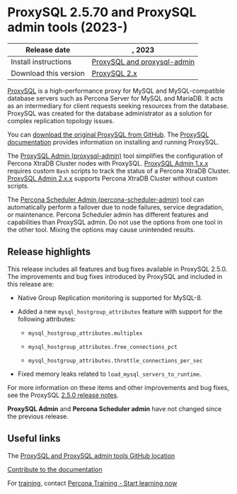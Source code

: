 # ProxySQL 2.5.70 and ProxySQL admin tools (2023-)

| Release date |  , 2023 |
|---|---|
| Install instructions | [ProxySQL and proxysql-admin](https://docs.percona.com/proxysql/install-v2.html) |
| Download this version | [ProxySQL 2.x](https://www.percona.com/download-proxysql) |

[ProxySQL](https://proxysql.com/) is a high-performance proxy for MySQL and MySQL-compatible database servers such as Percona Server for MySQL and MariaDB. It acts as an intermediary for client requests seeking resources from the database. ProxySQL was created for the database administrator as a solution for complex replication topology issues. 

You can [download the original ProxySQL from GitHub](https://github.com/sysown/proxysql/releases). The [ProxySQL documentation](https://proxysql.com/documentation/) provides information on installing and running ProxySQL. 

The [ProxySQL Admin (proxysql-admin)](https://docs.percona.com/proxysql/v2-config.html) tool simplifies the configuration of Percona XtraDB Cluster nodes with ProxySQL. [ProxySQL Admin 1.x.x](https://docs.percona.com/proxysql/proxysql-v1.html) requires custom `Bash` scripts to track the status of a Percona XtraDB Cluster. [ProxySQL Admin 2.x.x](https://docs.percona.com/proxysql/psql-functions.html) supports Percona XtraDB Cluster without custom scripts.

The [Percona Scheduler Admin (percona-scheduler-admin)](https://docs.percona.com/proxysql/psa-scheduler.html) tool can automatically perform a failover due to node failures, service degradation, or maintenance. Percona Scheduler admin has different features and capabilities than ProxySQL admin. Do not use the options from one tool in the other tool. Mixing the options may cause unintended results.

## Release highlights

This release includes all features and bug fixes available in ProxySQL 2.5.0. The improvements and bug fixes introduced by ProxySQL and included in this release are:

* Native Group Replication monitoring is supported for MySQL-8. 

* Added a new `mysql_hostgroup_attributes` feature with support for the following attributes:

    * `mysql_hostgroup_attributes.multiplex`
    
    * `mysql_hostgroup_attributes.free_connections_pct`

    * `mysql_hostgroup_attributes.throttle_connections_per_sec`

* Fixed memory leaks related to `load_mysql_servers_to_runtime`.

For more information on these items and other improvements and bug fixes, see the ProxySQL [2.5.0 release notes](https://github.com/sysown/proxysql/releases/tag/v2.5.0).

**ProxySQL Admin** and **Percona Scheduler admin** have not changed since the previous release.

## Useful links

The [ProxySQL and ProxySQL admin tools GitHub location](https://github.com/percona/proxysql-admin-tool)

[Contribute to the documentation](https://github.com/percona/proxysql-admin-tool-doc/blob/main/source/contributing.md)

For [training](https://www.percona.com/training), contact [Percona Training - Start learning now](https://learn.percona.com/contact-me)